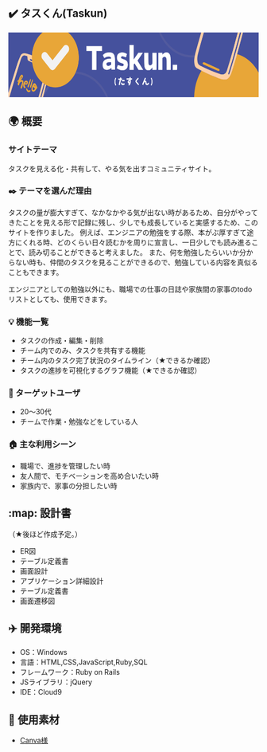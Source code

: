 ## :heavy_check_mark: タスくん(Taskun)
<img width="640" height="130" src="app\assets\images\Taskun.png">


## :earth_africa: 概要
### サイトテーマ
タスクを見える化・共有して、やる気を出すコミュニティサイト。

### :black_nib: テーマを選んだ理由
タスクの量が膨大すぎて、なかなかやる気が出ない時があるため、自分がやってきたことを見える形で記録に残し、少しでも成長していると実感するため、このサイトを作りました。
例えば、エンジニアの勉強をする際、本がぶ厚すぎて途方にくれる時、どのくらい日々読むかを周りに宣言し、一日少しでも読み進ることで、読み切ることができると考えました。
また、何を勉強したらいいか分からない時も、仲間のタスクを見ることができるので、勉強している内容を真似ることもできます。

エンジニアとしての勉強以外にも、職場での仕事の日誌や家族間の家事のtodoリストとしても、使用できます。

### :bulb: 機能一覧
- タスクの作成・編集・削除
- チーム内でのみ、タスクを共有する機能
- チーム内のタスク完了状況のタイムライン（★できるか確認）
- タスクの進捗を可視化するグラフ機能（★できるか確認）

### :frowning_person: ターゲットユーザ
- 20～30代
- チームで作業・勉強などをしている人

### :house: 主な利用シーン
- 職場で、進捗を管理したい時
- 友人間で、モチベーションを高め合いたい時
- 家族内で、家事の分担したい時

## :map: 設計書
（★後ほど作成予定。）

- ER図
- テーブル定義書
- 画面設計
- アプリケーション詳細設計
- テーブル定義書
- 画面遷移図

## :airplane: 開発環境
- OS：Windows
- 言語：HTML,CSS,JavaScript,Ruby,SQL
- フレームワーク：Ruby on Rails
- JSライブラリ：jQuery
- IDE：Cloud9

## :sparkling_heart: 使用素材
- [Canva様](https://www.canva.com/ja_jp/help/using-canva-to-create-products-for-sale/#commercial-use)
<!-- - 外部サービスの画像素材・音声素材を使用した場合は、必ずサービス名とURLを明記してください。 -->
<!-- - アプリケーションの実装に使用したgem/bootstrapのリファレンスなどの記載は不要です。 -->
<!-- - 使用しない場合は、使用素材の項目をREADMEから削除してください。 -->
<!-- - 架空の団体・題材を前提にポートフォリオを制作する場合、下記のテンプレートを当項目内に記載しましょう。 -->
<!-- 【テンプレート】 -->
<!-- 著作権を考慮し、架空のデータを扱う予定です。 -->
<!-- なお今後、実在するデータを利用する際には、事前に著作権保持者と契約を結んだ上で利用します。 -->
